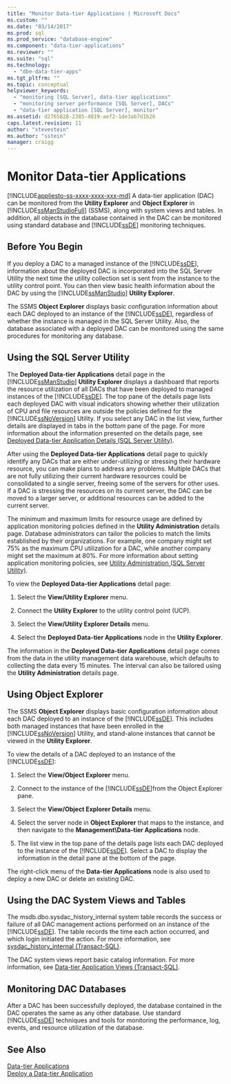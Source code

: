 ```yaml
---
title: "Monitor Data-tier Applications | Microsoft Docs"
ms.custom: ""
ms.date: "03/14/2017"
ms.prod: sql
ms.prod_service: "database-engine"
ms.component: "data-tier-applications"
ms.reviewer: ""
ms.suite: "sql"
ms.technology: 
  - "dbe-data-tier-apps"
ms.tgt_pltfrm: ""
ms.topic: conceptual
helpviewer_keywords: 
  - "monitoring [SQL Server], data-tier applications"
  - "monitoring server performance [SQL Server], DACs"
  - "data-tier application [SQL Server], monitor"
ms.assetid: d2765828-2385-4019-aef2-1de3ab7d1b26
caps.latest.revision: 11
author: "stevestein"
ms.author: "sstein"
manager: craigg
---
```

# Monitor Data-tier Applications
[!INCLUDE[appliesto-ss-xxxx-xxxx-xxx-md](../../includes/appliesto-ss-xxxx-xxxx-xxx-md.md)]
  A data-tier application (DAC) can be monitored from the **Utility Explorer** and **Object Explorer** in [!INCLUDE[ssManStudioFull](../../includes/ssmanstudiofull-md.md)] (SSMS), along with system views and tables. In addition, all objects in the database contained in the DAC can be monitored using standard database and [!INCLUDE[ssDE](../../includes/ssde-md.md)] monitoring techniques.  
  
## Before You Begin  
 If you deploy a DAC to a managed instance of the [!INCLUDE[ssDE](../../includes/ssde-md.md)], information about the deployed DAC is incorporated into the SQL Server Utility the next time the utility collection set is sent from the instance to the utility control point. You can then view basic health information about the DAC by using the [!INCLUDE[ssManStudio](../../includes/ssmanstudio-md.md)] **Utility Explorer**.  
  
 The SSMS **Object Explorer** displays basic configuration information about each DAC deployed to an instance of the [!INCLUDE[ssDE](../../includes/ssde-md.md)], regardless of whether the instance is managed in the SQL Server Utility. Also, the database associated with a deployed DAC can be monitored using the same procedures for monitoring any database.  
  
## Using the SQL Server Utility  
 The **Deployed Data-tier Applications** detail page in the [!INCLUDE[ssManStudio](../../includes/ssmanstudio-md.md)] **Utility Explorer** displays a dashboard that reports the resource utilization of all DACs that have been deployed to managed instances of the [!INCLUDE[ssDE](../../includes/ssde-md.md)]. The top pane of the details page lists each deployed DAC with visual indicators showing whether their utilization of CPU and file resources are outside the policies defined for the [!INCLUDE[ssNoVersion](../../includes/ssnoversion-md.md)] Utility. If you select any DAC in the list view, further details are displayed in tabs in the bottom pane of the page. For more information about the information presented on the details page, see [Deployed Data-tier Application Details &#40;SQL Server Utility&#41;](http://msdn.microsoft.com/library/79c41dd9-abcb-434e-9326-00a341d5c867).  
  
 After using the **Deployed Data-tier Applications** detail page to quickly identify any DACs that are either under-utilizing or stressing their hardware resource, you can make plans to address any problems. Multiple DACs that are not fully utilizing their current hardware resources could be consolidated to a single server, freeing some of the servers for other uses. If a DAC is stressing the resources on its current server, the DAC can be moved to a larger server, or additional resources can be added to the current server.  
  
 The minimum and maximum limits for resource usage are defined by application monitoring policies defined in the **Utility Administration** details page. Database administrators can tailor the policies to match the limits established by their organizations. For example, one company might set 75% as the maximum CPU utilization for a DAC, while another company might set the maximum at 80%. For more information about setting application monitoring policies, see [Utility Administration &#40;SQL Server Utility&#41;](http://msdn.microsoft.com/library/3e5a00c3-8905-40f0-9ddc-d924df9c2f0d).  
  
 To view the **Deployed Data-tier Applications** detail page:  
  
1.  Select the **View/Utility Explorer** menu.  
  
2.  Connect the **Utility Explorer** to the utility control point (UCP).  
  
3.  Select the **View/Utility Explorer Details** menu.  
  
4.  Select the **Deployed Data-tier Applications** node in the **Utility Explorer**.  
  
 The information in the **Deployed Data-tier Applications** detail page comes from the data in the utility management data warehouse, which defaults to collecting the data every 15 minutes. The interval can also be tailored using the **Utility Administration** details page.  
  
## Using Object Explorer  
 The SSMS **Object Explorer** displays basic configuration information about each DAC deployed to an instance of the [!INCLUDE[ssDE](../../includes/ssde-md.md)]. This includes both managed instances that have been enrolled in the [!INCLUDE[ssNoVersion](../../includes/ssnoversion-md.md)] Utility, and stand-alone instances that cannot be viewed in the **Utility Explorer**.  
  
 To view the details of a DAC deployed to an instance of the [!INCLUDE[ssDE](../../includes/ssde-md.md)]:  
  
1.  Select the **View/Object Explorer** menu.  
  
2.  Connect to the instance of the [!INCLUDE[ssDE](../../includes/ssde-md.md)]from the Object Explorer pane.  
  
3.  Select the **View/Object Explorer Details** menu.  
  
4.  Select the server node in **Object Explorer** that maps to the instance, and then navigate to the **Management\Data-tier Applications** node.  
  
5.  The list view in the top pane of the details page lists each DAC deployed to the instance of the [!INCLUDE[ssDE](../../includes/ssde-md.md)]. Select a DAC to display the information in the detail pane at the bottom of the page.  
  
 The right-click menu of the **Data-tier Applications** node is also used to deploy a new DAC or delete an existing DAC.  
  
## Using the DAC System Views and Tables  
 The msdb.dbo.sysdac_history_internal system table records the success or failure of all DAC management actions performed on an instance of the [!INCLUDE[ssDE](../../includes/ssde-md.md)]. The table records the time each action occurred, and which login initiated the action. For more information, see [sysdac_history_internal &#40;Transact-SQL&#41;](../../relational-databases/system-tables/data-tier-application-tables-sysdac-history-internal.md).  
  
 The DAC system views report basic catalog information. For more information, see [Data-tier Application Views &#40;Transact-SQL&#41;](http://msdn.microsoft.com/library/0de01328-d7a6-4677-b7a0-dcd3098c23d4).  
  
## Monitoring DAC Databases  
 After a DAC has been successfully deployed, the database contained in the DAC operates the same as any other database. Use standard [!INCLUDE[ssDE](../../includes/ssde-md.md)] techniques and tools for monitoring the performance, log, events, and resource utilization of the database.  
  
## See Also  
 [Data-tier Applications](../../relational-databases/data-tier-applications/data-tier-applications.md)   
 [Deploy a Data-tier Application](../../relational-databases/data-tier-applications/deploy-a-data-tier-application.md)  
  
  
